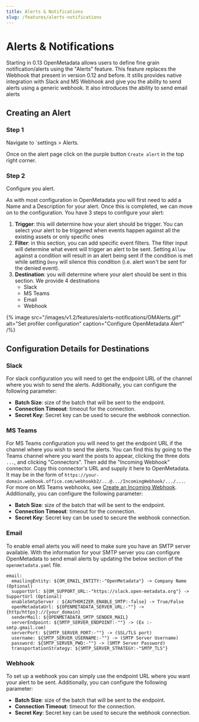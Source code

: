 ```yaml
---
title: Alerts & Notifications
slug: /features/alerts-notifications
---
```


# Alerts & Notifications
Starting in 0.13 OpenMetadata allows users to define fine grain notification/alerts using the "Alerts" feature. This feature replaces the Webhook that present in version 0.12 and before. It stills provides native integration with Slack and MS Webhook and give you the ability to send alerts using a generic webhook. It also introduces the ability to send email alerts

## Creating an Alert
### Step 1
Navigate to `settings > Alerts.

Once on the alert page click on the purple button `Create alert` in the top right corner.

### Step 2
Configure you alert.

As with most configuration in OpenMetadata you will first need to add a Name and a Description for your alert. Once this is completed, we can move on to the configuration. You have 3 steps to configure your alert:
1. **Trigger**: this will determine how your alert should be trigger. You can select your alert to be triggered when events happen against all the existing assets or only specific ones
2. **Filter**: in this section, you can add specific event filters. The filter input will determine what event will trigger an alert to be sent. Setting `Allow` against a condition will result in an alert being sent if the condition is met while setting `Deny` will silence this condition (i.e. alert won't be sent for the denied event).
3. **Destination**: you will determine where your alert should be sent in this section. We provide 4 destinations
    - Slack
    - MS Teams
    - Email
    - Webhook

{% image
    src="/images/v1.2/features/alerts-notifications/OMAlerts.gif"
    alt="Set profiler configuration"
    caption="Configure OpenMetadata Alert"
 /%}

## Configuration Details for Destinations
### Slack
For slack configuration you will need to get the endpoint URL of the channel where you wish to send the alerts. Additionally, you can configure  the following parameter:
- **Batch Size**: size of the batch that will be sent to the endpoint.
- **Connection Timeout**: timeout for the connection.
- **Secret Key**: Secret key can be used to secure the webhook connection.

### MS Teams
For MS Teams configuration you will need to get the endpoint URL if the channel where you wish to send the alerts. You can find this by going to the Teams channel where you want the posts to appear, clicking the three dots `...`, and clicking "Connectors".  Then add the "Incoming Webhook" connector.  Copy this connector's URL and supply it here to OpenMetadata.  It may be in the form of `https://your-domain.webhook.office.com/webhookb2/...@.../IncomingWebhook/.../...`.  For more on MS Teams webhooks, see [Create an Incoming Webhook](https://learn.microsoft.com/en-us/microsoftteams/platform/webhooks-and-connectors/how-to/add-incoming-webhook). Additionally, you can configure  the following parameter:
- **Batch Size**: size of the batch that will be sent to the endpoint.
- **Connection Timeout**: timeout for the connection.
- **Secret Key**: Secret key can be used to secure the webhook connection.

### Email
To enable email alerts you will need to make sure you have an SMTP server available. With the information for your SMTP server you can  configure OpenMetadata to send email alerts by updating the below section of the `openmetadata.yaml` file.

```
email:
  emailingEntity: ${OM_EMAIL_ENTITY:-"OpenMetadata"} -> Company Name (Optional)
  supportUrl: ${OM_SUPPORT_URL:-"https://slack.open-metadata.org"} -> SupportUrl (Optional)
  enableSmtpServer : ${AUTHORIZER_ENABLE_SMTP:-false} -> True/False
  openMetadataUrl: ${OPENMETADATA_SERVER_URL:-""} -> {http/https}://{your_domain}
  senderMail: ${OPENMETADATA_SMTP_SENDER_MAIL}
  serverEndpoint: ${SMTP_SERVER_ENDPOINT:-""} -> (Ex :- smtp.gmail.com)
  serverPort: ${SMTP_SERVER_PORT:-""} -> (SSL/TLS port)
  username: ${SMTP_SERVER_USERNAME:-""} -> (SMTP Server Username)
  password: ${SMTP_SERVER_PWD:-""} -> (SMTP Server Password)
  transportationStrategy: ${SMTP_SERVER_STRATEGY:-"SMTP_TLS"}
```

### Webhook
To set up a webhook you can simply use the endpoint URL where you want your alert to be sent. Additionally, you can configure  the following parameter:
- **Batch Size**: size of the batch that will be sent to the endpoint.
- **Connection Timeout**: timeout for the connection.
- **Secret Key**: Secret key can be used to secure the webhook connection.